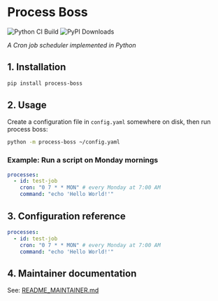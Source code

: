 # Process Boss
![Python CI Build](https://github.com/kristof9851/process-boss/actions/workflows/python-ci.yml/badge.svg)
![PyPI Downloads](https://img.shields.io/pypi/dm/process-boss)

*A Cron job scheduler implemented in Python*

## 1. Installation

```bash
pip install process-boss
```

## 2. Usage
Create a configuration file in `config.yaml` somewhere on disk, then run process boss:

```bash
python -m process-boss ~/config.yaml
```

### Example: Run a script on Monday mornings

```yaml
processes:
  - id: test-job
    cron: "0 7 * * MON" # every Monday at 7:00 AM
    command: "echo 'Hello World!'"
```

## 3. Configuration reference

```yaml
processes:
  - id: test-job
    cron: "0 7 * * MON" # every Monday at 7:00 AM
    command: "echo 'Hello World!'"
```

## 4. Maintainer documentation
See: [README_MAINTAINER.md](docs/README_MAINTAINER.md)
